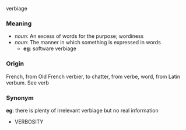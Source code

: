 verbiage
### Meaning
+ _noun_: An excess of words for the purpose; wordiness
+ _noun_: The manner in which something is expressed in words
    + __eg__: software verbiage

### Origin

French, from Old French verbier, to chatter, from verbe, word, from Latin verbum. See verb

### Synonym

__eg__: there is plenty of irrelevant verbiage but no real information

+ VERBOSITY


